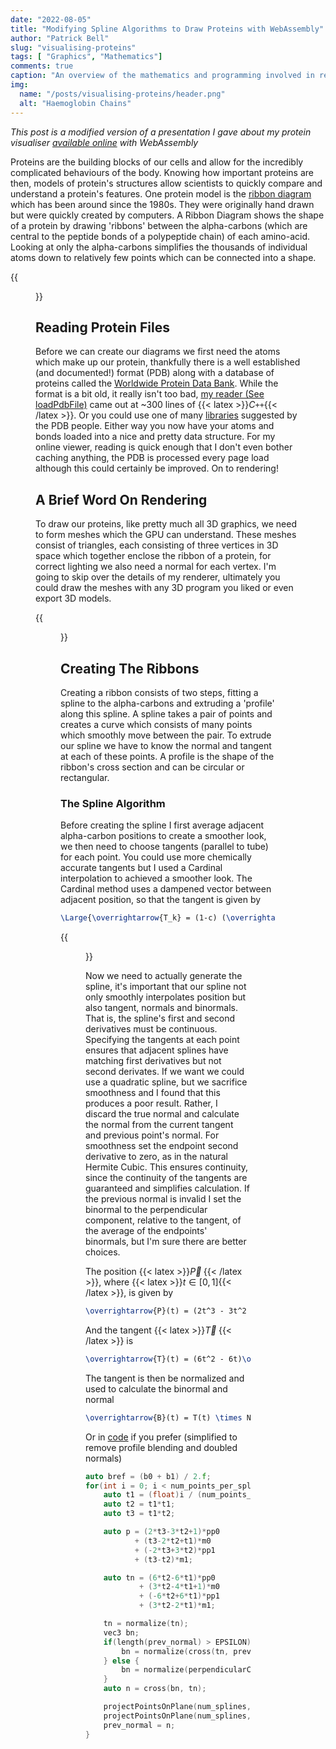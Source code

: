 ```yaml
---
date: "2022-08-05"
title: "Modifying Spline Algorithms to Draw Proteins with WebAssembly"
author: "Patrick Bell"
slug: "visualising-proteins"
tags: [ "Graphics", "Mathematics"]
comments: true
caption: "An overview of the mathematics and programming involved in rendering Ribbon Diagrams"
img:
  name: "/posts/visualising-proteins/header.png"
  alt: "Haemoglobin Chains"
---
```


*This post is a modified version of a presentation I gave about my protein visualiser [available online](https://patricklbell.github.io/chemical_visualizer/) with WebAssembly*

Proteins are the building blocks of our cells and allow for the incredibly complicated behaviours of the body. Knowing how important proteins are then, models of protein's structures allow scientists to quickly compare and understand a protein's features. One protein model is the [ribbon diagram](https://en.wikipedia.org/wiki/Ribbon_diagram) which has been around since the 1980s. They were originally hand drawn but were quickly created by computers. A Ribbon Diagram shows the shape of a protein by drawing 'ribbons' between the alpha-carbons (which are central to the peptide bonds of a polypeptide chain) of each amino-acid. Looking at only the alpha-carbons simplifies the thousands of individual atoms down to relatively few points which can be connected into a shape.

{{<figure src="imgs/IgG.png" link="https://www.rcsb.org/structure/1igt" caption="*The IgG2 antibody of a mouse, left are the input atoms, right is the ribbon diagram*" >}}

## Reading Protein Files
Before we can create our diagrams we first need the atoms which make up our protein, thankfully there is a well established (and documented!) format (PDB) along with a database of proteins called the [Worldwide Protein Data Bank](https://www.wwpdb.org/). While the format is a bit old, it really isn't too bad, [my reader (See loadPdbFile)](https://github.com/patricklbell/chemical_visualizer/blob/500440aff3c2200fac61c7097174478f0ba4a6a2/src/loader.cpp) came out at ~300 lines of {{< latex >}}$C\texttt{++}${{< /latex >}}. Or you could use one of many [libraries](https://mmcif.wwpdb.org/docs/software-resources.html) suggested by the PDB people. Either way you now have your atoms and bonds loaded into a nice and pretty data structure. For my online viewer, reading is quick enough that I don't even bother caching anything, the PDB is processed every page load although this could certainly be improved. On to rendering!

## A Brief Word On Rendering
To draw our proteins, like pretty much all 3D graphics, we need to form meshes which the GPU can understand. These meshes consist of triangles, each consisting of three vertices in 3D space which together enclose the ribbon of a protein, for correct lighting we also need a normal for each vertex. I'm going to skip over the details of my renderer, ultimately you could draw the meshes with any 3D program you liked or even export 3D models.

{{<figure src="imgs/protein-wireframe.png" link="https://www.rcsb.org/structure/1bzv" caption="*The triangles which make up a Ribbon Diagram*" >}}

## Creating The Ribbons
Creating a ribbon consists of two steps, fitting a spline to the alpha-carbons and extruding a 'profile' along this spline. A spline takes a pair of points and creates a curve which consists of many points which smoothly move between the pair. To extrude our spline we have to know the normal and tangent at each of these points. A profile is the shape of the ribbon's cross section and can be circular or rectangular.

### The Spline Algorithm
Before creating the spline I first average adjacent alpha-carbon positions to create a smoother look, we then need to choose tangents (parallel to tube) for each point. You could use more chemically accurate tangents but I used a Cardinal interpolation to achieved a smoother look. The Cardinal method uses a dampened vector between adjacent position, so that the tangent is given by

```latex
\Large{\overrightarrow{T_k} = (1-c) (\overrightarrow{P_{k+1}} - \overrightarrow{P_{k-1}})}.
```
{{<figure src="imgs/protein-cardinal.png" link="https://www.rcsb.org/structure/1bzv" caption="*Averaged points and their tangents (c = 0.25)*">}}

Now we need to actually generate the spline, it's important that our spline not only smoothly interpolates position but also tangent, normals and binormals. That is, the spline's first and second derivatives must be continuous. Specifying the tangents at each point ensures that adjacent splines have matching first derivatives but not second derivates. If we want we could use a quadratic spline, but we sacrifice smoothness and I found that this produces a poor result. Rather, I discard the true normal and calculate the normal from the current tangent and previous point's normal. For smoothness set the endpoint second derivative to zero, as in the natural Hermite Cubic. This ensures continuity, since the continuity of the tangents are guaranteed and simplifies calculation. If the previous normal is invalid I set the binormal to the perpendicular component, relative to the tangent, of the average of the endpoints' binormals, but I'm sure there are better choices. 

The position {{< latex >}}$\overrightarrow{P}\;${{< /latex >}}, where {{< latex >}}$t \in [0, 1]${{< /latex >}}, is given by
```latex
\overrightarrow{P}(t) = (2t^3 - 3t^2 + 1)\overrightarrow{P_{k}} + (-2t^3 + 3t^2)\overrightarrow{P_{k+1}} + (t^3 - 2t^2 + t)\overrightarrow{T_{k}} + (t^3 - t^2)\overrightarrow{T_{k+1}}.
```
And the tangent {{< latex >}}$\overrightarrow{T}\;${{< /latex >}} is
```latex
\overrightarrow{T}(t) = (6t^2 - 6t)\overrightarrow{P_{k}} + (-6t^2 + 6t)\overrightarrow{P_{k+1}} + (3t^2 - 4t + 1)\overrightarrow{T_{k}} + (3t^2 - 2t)\overrightarrow{T_{k+1}}.
```
The tangent is then be normalized and used to calculate the binormal and normal 
```latex
\overrightarrow{B}(t) = T(t) \times N(t - \Delta),\qquad \overrightarrow{N}(t) = B(t) \times T(t).
```

Or in [code](https://github.com/patricklbell/chemical_visualizer/blob/500440aff3c2200fac61c7097174478f0ba4a6a2/src/utilities.cpp) if you prefer (simplified to remove profile blending and doubled normals) 

```cpp
auto bref = (b0 + b1) / 2.f;
for(int i = 0; i < num_points_per_spline; i++) {
    auto t1 = (float)i / (num_points_per_spline-1);
    auto t2 = t1*t1;
    auto t3 = t1*t2;

    auto p = (2*t3-3*t2+1)*pp0 
           + (t3-2*t2+t1)*m0
           + (-2*t3+3*t2)*pp1
           + (t3-t2)*m1;

    auto tn = (6*t2-6*t1)*pp0 
            + (3*t2-4*t1+1)*m0
            + (-6*t2+6*t1)*pp1
            + (3*t2-2*t1)*m1;

    tn = normalize(tn);
    vec3 bn;
    if(length(prev_normal) > EPSILON) {
        bn = normalize(cross(tn, prev_normal));
    } else {
        bn = normalize(perpendicularComponent(bref, tn));
    }
    auto n = cross(bn, tn);

    projectPointsOnPlane(num_splines, p, bn, n, pf, &points[num_splines*i]);
    projectPointsOnPlane(num_splines, vec3(0), bn, n, pfn, &normals[num_splines*i]);
    prev_normal = n;
}
```
